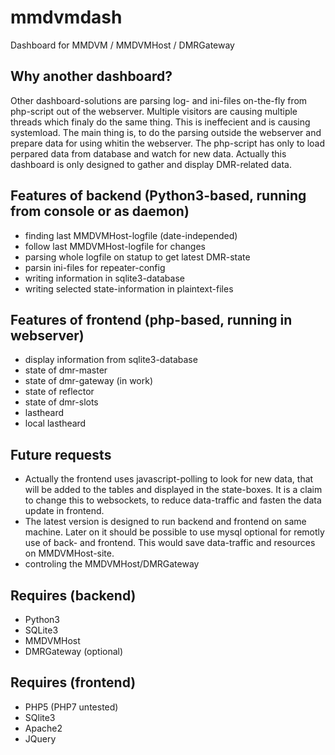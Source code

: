 # mmdvmdash
Dashboard for MMDVM / MMDVMHost / DMRGateway

## Why another dashboard?
Other dashboard-solutions are parsing log- and ini-files on-the-fly from php-script out of the webserver. Multiple visitors are causing multiple threads which finaly do the same thing. This is ineffecient and is causing systemload. 
The main thing is, to do the parsing outside the webserver and prepare data for using whitin the webserver. The php-script has only to load perpared data from database and watch for new data.
Actually this dashboard is only designed to gather and display DMR-related data. 

## Features of backend (Python3-based, running from console or as daemon)
* finding last MMDVMHost-logfile (date-independed)
* follow last MMDVMHost-logfile for changes
* parsing whole logfile on statup to get latest DMR-state
* parsin ini-files for repeater-config
* writing information in sqlite3-database
* writing selected state-information in plaintext-files

## Features of frontend (php-based, running in webserver)
* display information from sqlite3-database
 * state of dmr-master
 * state of dmr-gateway (in work)
 * state of reflector
 * state of dmr-slots
 * lastheard
 * local lastheard

## Future requests
* Actually the frontend uses javascript-polling to look for new data, that will be added to the tables and displayed in the state-boxes. It is a claim to change this to websockets, to reduce data-traffic and fasten the data update in frontend.
* The latest version is designed to run backend and frontend on same machine. Later on it should be possible to use mysql optional for remotly use of back- and frontend. This would save data-traffic and resources on MMDVMHost-site. 
* controling the MMDVMHost/DMRGateway

## Requires (backend)
* Python3
* SQLite3
* MMDVMHost
* DMRGateway (optional)

## Requires (frontend)
* PHP5 (PHP7 untested)
* SQlite3
* Apache2
* JQuery
